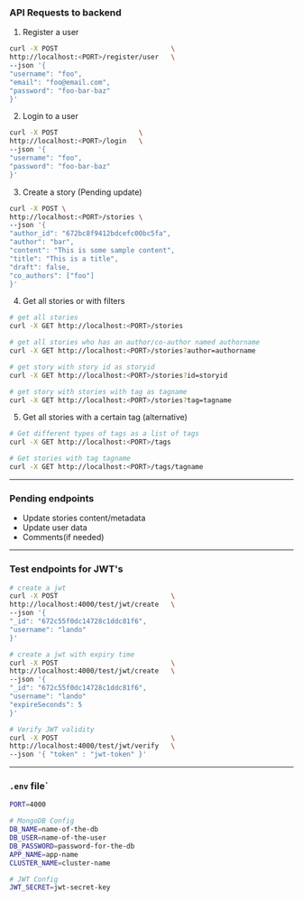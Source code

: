 ### API Requests to backend

1. Register a user

```bash
curl -X POST                            \
http://localhost:<PORT>/register/user   \
--json '{
"username": "foo",
"email": "foo@email.com",
"password": "foo-bar-baz"
}'
```

2. Login to a user

```bash
curl -X POST                    \
http://localhost:<PORT>/login   \
--json '{
"username": "foo",
"password": "foo-bar-baz"
}'
```

3. Create a story (Pending update)

```bash
curl -X POST \
http://localhost:<PORT>/stories \
--json '{
"author_id": "672bc8f9412bdcefc00bc5fa",
"author": "bar",
"content": "This is some sample content",
"title": "This is a title",
"draft": false,
"co_authors": ["foo"]
}'
```

4. Get all stories or with filters

```bash
# get all stories
curl -X GET http://localhost:<PORT>/stories

# get all stories who has an author/co-author named authorname
curl -X GET http://localhost:<PORT>/stories?author=authorname

# get story with story id as storyid
curl -X GET http://localhost:<PORT>/stories?id=storyid

# get story with stories with tag as tagname
curl -X GET http://localhost:<PORT>/stories?tag=tagname
```

5. Get all stories with a certain tag (alternative)

```bash
# Get different types of tags as a list of tags
curl -X GET http://localhost:<PORT>/tags

# Get stories with tag tagname
curl -X GET http://localhost:<PORT>/tags/tagname
```

---

### Pending endpoints

- Update stories content/metadata
- Update user data
- Comments(if needed)

---

### Test endpoints for JWT's

```bash
# create a jwt
curl -X POST                            \
http://localhost:4000/test/jwt/create   \
--json '{
"_id": "672c55f0dc14728c1ddc81f6",
"username": "lando"
}'

# create a jwt with expiry time
curl -X POST                            \
http://localhost:4000/test/jwt/create   \
--json '{
"_id": "672c55f0dc14728c1ddc81f6",
"username": "lando"
"expireSeconds": 5
}'

# Verify JWT validity
curl -X POST                            \
http://localhost:4000/test/jwt/verify   \
--json '{ "token" : "jwt-token" }'
```

---

### `.env` file`

```bash
PORT=4000

# MongoDB Config
DB_NAME=name-of-the-db
DB_USER=name-of-the-user
DB_PASSWORD=password-for-the-db
APP_NAME=app-name
CLUSTER_NAME=cluster-name

# JWT Config
JWT_SECRET=jwt-secret-key
```
